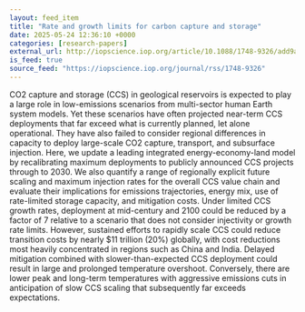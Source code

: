 ```yaml
---
layout: feed_item
title: "Rate and growth limits for carbon capture and storage"
date: 2025-05-24 12:36:10 +0000
categories: [research-papers]
external_url: http://iopscience.iop.org/article/10.1088/1748-9326/add9af
is_feed: true
source_feed: "https://iopscience.iop.org/journal/rss/1748-9326"
---
```


CO2 capture and storage (CCS) in geological reservoirs is expected to play a large role in low-emissions scenarios from multi-sector human Earth system models. Yet these scenarios have often projected near-term CCS deployments that far exceed what is currently planned, let alone operational. They have also failed to consider regional differences in capacity to deploy large-scale CO2 capture, transport, and subsurface injection. Here, we update a leading integrated energy-economy-land model by recalibrating maximum deployments to publicly announced CCS projects through to 2030. We also quantify a range of regionally explicit future scaling and maximum injection rates for the overall CCS value chain and evaluate their implications for emissions trajectories, energy mix, use of rate-limited storage capacity, and mitigation costs. Under limited CCS growth rates, deployment at mid-century and 2100 could be reduced by a factor of 7 relative to a scenario that does not consider injectivity or growth rate limits. However, sustained efforts to rapidly scale CCS could reduce transition costs by nearly $11 trillion (20%) globally, with cost reductions most heavily concentrated in regions such as China and India. Delayed mitigation combined with slower-than-expected CCS deployment could result in large and prolonged temperature overshoot. Conversely, there are lower peak and long-term temperatures with aggressive emissions cuts in anticipation of slow CCS scaling that subsequently far exceeds expectations.
